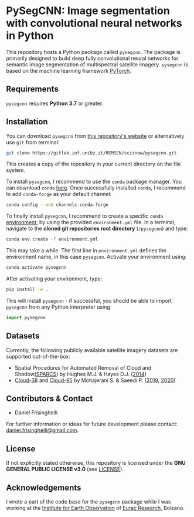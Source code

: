 # PySegCNN: Image segmentation with convolutional neural networks in Python
This repository hosts a Python package called ``pysegcnn``. The package is
primarily designed to build deep fully convolutional neural networks for
semantic image segmentation of multispectral satellite imagery. ``pysegcnn``
is based on the machine learning framework [PyTorch](https://pytorch.org/).

## Requirements
``pysegcnn`` requires **Python 3.7** or greater.

## Installation
You can download ``pysegcnn`` from [this repository's website](https://gitlab.inf.unibz.it/REMSEN/ccisnow/pysegcnn)
or alternatively use ``git`` from terminal:

```bash
git clone https://gitlab.inf.unibz.it/REMSEN/ccisnow/pysegcnn.git
```
This creates a copy of the repository in your current directory on the file
system.

To install ``pysegcnn``, I recommend to use the ``conda`` package manager.
You can download ``conda`` [here](https://docs.conda.io/en/latest/miniconda.html).
Once successfully installed ``conda``, I recommend to add ``conda-forge`` as
your default channel:

```bash
conda config --add channels conda-forge
```
To finally install ``pysegcnn``, I recommend to create a specific ``conda``
[environment](https://docs.conda.io/projects/conda/en/latest/user-guide/tasks/manage-environments.html),
by using the provided ``environment.yml`` file. In a terminal, navigate to the
**cloned git repositories root directory** (``/pysegcnn``) and type:

```bash
conda env create -f environment.yml
```
This may take a while. The first line in ``environment.yml`` defines the
environment name, in this case ``pysegcnn``. Activate your environment using:

```bash
conda activate pysegcnn
```
After activating your environment, type:

```bash
pip install -e .
```
This will install ``pysegcnn`` - if successful, you should be able to import
``pysegcnn`` from any Python interpreter using

```python
import pysegcnn
```

## Datasets
Currently, the following publicly available satellite imagery datasets are
supported out-of-the-box:

- Spatial Procedures for Automated Removal of Cloud and Shadow([SPARCS](https://www.usgs.gov/land-resources/nli/landsat/spatial-procedures-automated-removal-cloud-and-shadow-sparcs-validation)) by Hughes M.J. & Hayes D.J. ([2014](https://www.mdpi.com/2072-4292/6/6/4907))
- [Cloud-38](https://github.com/SorourMo/38-Cloud-A-Cloud-Segmentation-Dataset)
and [Cloud-95](https://github.com/SorourMo/95-Cloud-An-Extension-to-38-Cloud-Dataset)
by Mohajerani S. & Saeedi P. ([2019](https://arxiv.org/abs/1901.10077), [2020](https://arxiv.org/abs/2001.08768))

## Contributors & Contact
- Daniel Frisinghelli

For further information or ideas for future development please contact:
daniel.frisinghelli@gmail.com.

## License
If not explicitly stated otherwise, this repository is licensed under the
**GNU GENERAL PUBLIC LICENSE v3.0**
(see [LICENSE](https://gitlab.inf.unibz.it/REMSEN/ccisnow/pysegcnn/-/blob/master/LICENSE)).

## Acknowledgements
I wrote a part of the code base for the ``pysegcnn`` package while I was working
at the [Institute for Earth Observation](http://www.eurac.edu/en/research/mountains/remsen/Pages/default.aspx) of
[Eurac Research](http://www.eurac.edu/en/Pages/default.aspx), Bolzano.
